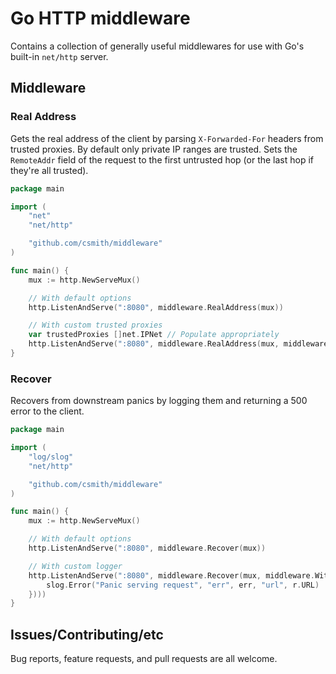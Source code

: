 # Go HTTP middleware

Contains a collection of generally useful middlewares for use with Go's built-in
`net/http` server.

## Middleware

### Real Address

Gets the real address of the client by parsing `X-Forwarded-For` headers from
trusted proxies. By default only private IP ranges are trusted. Sets the
`RemoteAddr` field of the request to the first untrusted hop (or the last hop
if they're all trusted).

```go
package main

import (
	"net"
	"net/http"

	"github.com/csmith/middleware"
)

func main() {
	mux := http.NewServeMux()

	// With default options
	http.ListenAndServe(":8080", middleware.RealAddress(mux))

	// With custom trusted proxies
	var trustedProxies []net.IPNet // Populate appropriately
	http.ListenAndServe(":8080", middleware.RealAddress(mux, middleware.WithTrustedProxies(trustedProxies)))
}
```

### Recover

Recovers from downstream panics by logging them and returning a 500 error to
the client.

```go
package main

import (
	"log/slog"
	"net/http"

	"github.com/csmith/middleware"
)

func main() {
	mux := http.NewServeMux()

	// With default options
	http.ListenAndServe(":8080", middleware.Recover(mux))

	// With custom logger
	http.ListenAndServe(":8080", middleware.Recover(mux, middleware.WithPanicLogger(func(r *http.Request, err any) {
		slog.Error("Panic serving request", "err", err, "url", r.URL)
	})))
}
```

## Issues/Contributing/etc

Bug reports, feature requests, and pull requests are all welcome.